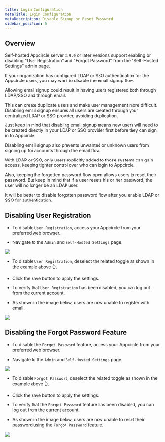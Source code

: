 ```yaml
---
title: Login Configuration
metaTitle: Login Configuration
metaDescription: Disable Signup or Reset Password
sidebar_position: 5
---
```


## Overview

Self-hosted Appcircle server `3.9.0` or later versions support enabling or disabling "User Registration" and "Forgot Password" from the "Self-Hosted Settings" admin page.

If your organization has configured LDAP or SSO authentication for the Appcircle users, you may want to disable the email signup flow.

Allowing email signup could result in having users registered both through LDAP/SSO and through email.

This can create duplicate users and make user management more difficult. Disabling email signup ensures all users are created through your centralized LDAP or SSO provider, avoiding duplication.

Just keep in mind that disabling email signup means new users will need to be created directly in your LDAP or SSO provider first before they can sign in to Appcircle.

Disabling email signup also prevents unwanted or unknown users from signing up for accounts through the email flow.

With LDAP or SSO, only users explicitly added to those systems can gain access, keeping tighter control over who can login to Appcircle.

Also, keeping the forgotten password flow open allows users to reset their password. But keep in mind that if a user resets his or her password, the user will no longer be an LDAP user.

It will be better to disable forgotten password flow after you enable LDAP or SSO for authentication.

## Disabling User Registration

- To disable `User Registration`, access your Appcircle from your preferred web browser.

- Navigate to the `Admin` and `Self-Hosted Settings` page.

![](https://cdn.appcircle.io/docs/assets/user-registration.png)

- To disable `User Registration`, deselect the related toggle as shown in the example above 👆.

- Click the save button to apply the settings.

- To verify that `User Registration` has been disabled, you can log out from the current account.

- As shown in the image below, users are now unable to register with email.

![](https://cdn.appcircle.io/docs/assets/user-registration-disabled.png)

## Disabling the Forgot Password Feature

- To disable the `Forgot Password` feature, access your Appcircle from your preferred web browser.

- Navigate to the `Admin` and `Self-Hosted Settings` page.

![](https://cdn.appcircle.io/docs/assets/forgot-password.png)

- To disable `Forgot Password`, deselect the related toggle as shown in the example above 👆.

- Click the save button to apply the settings.

- To verify that the `Forgot Password` feature has been disabled, you can log out from the current account.

- As shown in the image below, users are now unable to reset their password using the `Forgot Password` feature.

![](https://cdn.appcircle.io/docs/assets/forgot-password-disabled.png)
